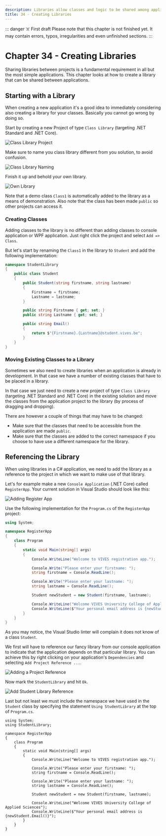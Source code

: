 ```yaml
---
description: Libraries allow classes and logic to be shared among applications and projects
title: 34 - Creating Libraries
---
```


::: danger ☠️ First draft
Please note that this chapter is not finished yet. It may contain errors, typos, irregularities and even unfinished sections.
:::

# Chapter 34 - Creating Libraries

Sharing libraries between projects is a fundamental requirement in all but the most simple applications. This chapter looks at how to create a library that can be shared between applications.

## Starting with a Library

When creating a new application it's a good idea to immediately considering also creating a library for your classes. Basically you cannot go wrong by doing so.

Start by creating a new Project of type `Class Library` (targeting .NET Standard and .NET Core).

![Class Library Project](./img/class_library_project.png)

Make sure to name you class library different from you solution, to avoid confusion.

![Class Library Naming](./img/naming_class_library.png)

Finish it up and behold your own library.

![Own Library](./img/own_library.png)

Note that a demo class `Class1` is automatically added to the library as a means of demonstration. Also note that the class has been made `public` so other projects can access it.

### Creating Classes

Adding classes to the library is no different than adding classes to console application or WPF application. Just right click the project and select `Add => Class`.

But let's start by renaming the `Class1` in the library to `Student` and add the following implementation:

```csharp
namespace StudentLibrary
{
    public class Student
    {
        public Student(string firstname, string lastname)
        {
            Firstname = firstname;
            Lastname = lastname;
        }

        public string Firstname { get; set; }
        public string Lastname { get; set; }

        public string Email()
        {
            return $"{Firstname}.{Lastname}@student.vives.be";
        }
    }
}
```

### Moving Existing Classes to a Library

Sometimes we also need to create libraries when an application is already in development. In that case we have a number of existing classes that have to be placed in a library.

In that case we just need to create a new project of type `Class Library` (targeting .NET Standard and .NET Core) in the existing solution and move the classes from the application project to the library (by process of dragging and dropping).

There are however a couple of things that may have to be changed:

* Make sure that the classes that need to be accessible from the application are made `public`.
* Make sure that the classes are added to the correct namespace if you choose to have use a different namespace for the library.

## Referencing the Library

When using libraries in a C# application, we need to add the library as a reference to the project in which we want to make use of that library.

Let's for example make a new `Console Application` (.NET Core) called `RegisterApp`. Your current solution in Visual Studio should look like this:

![Adding Register App](./img/add_register_app.png)

Use the following implementation for the `Program.cs` of the `RegisterApp` project:

```csharp
using System;

namespace RegisterApp
{
    class Program
    {
        static void Main(string[] args)
        {
            Console.WriteLine("Welcome to VIVES registration app.");

            Console.Write("Please enter your firstname: ");
            string firstname = Console.ReadLine();

            Console.Write("Please enter your lastname: ");
            string lastname = Console.ReadLine();

            Student newStudent = new Student(firstname, lastname);

            Console.WriteLine("Welcome VIVES University College of Applied Sciences");
            Console.WriteLine($"Your personal email address is {newStudent.Email()}");
        }
    }
}
```

As you may notice, the Visual Studio linter will complain it does not know of a class `Student`.

We first will have to reference our fancy library from our console application to indicate that the application depends on that particular library. You can achieve this by right clicking on your application's `Dependencies` and selecting `Add Project Reference ...`.

![Adding a Project Reference](./img/add_reference.png)

Now mark the `StudentLibrary` and hit `Ok`.

![Add Student Library Reference](./img/add_student_library.png)

Last but not least we must include the namespace we have used in the `Student` class by specifying  the statement `Using StudentLibrary` at the top of `Program.cs`.

```csharp{2}
using System;
using StudentLibrary;

namespace RegisterApp
{
    class Program
    {
        static void Main(string[] args)
        {
            Console.WriteLine("Welcome to VIVES registration app.");

            Console.Write("Please enter your firstname: ");
            string firstname = Console.ReadLine();

            Console.Write("Please enter your lastname: ");
            string lastname = Console.ReadLine();

            Student newStudent = new Student(firstname, lastname);

            Console.WriteLine("Welcome VIVES University College of Applied Sciences");
            Console.WriteLine($"Your personal email address is {newStudent.Email()}");
        }
    }
}
```